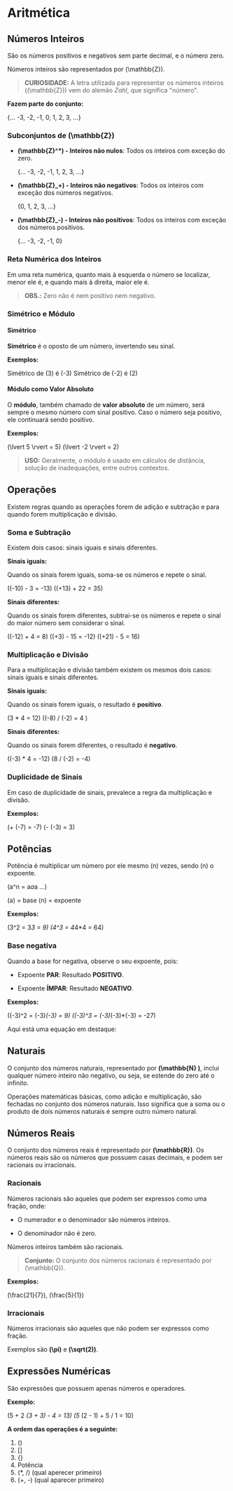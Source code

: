 # Aritmética

## Números Inteiros

São os números positivos e negativos sem parte decimal, e o número zero.

Números inteiros são representados por \(\mathbb{Z}\).

> **CURIOSIDADE:** A letra utilizada para representar os números inteiros (\(\mathbb{Z}\)) vem do alemão *Zahl*, que significa "número".

**Fazem parte do conjunto:**

{... -3, -2, -1, 0, 1, 2, 3, ...}

### Subconjuntos de \(\mathbb{Z}\)

* **\(\mathbb{Z}^*\) - Inteiros não nulos**: Todos os inteiros com exceção do zero.

    {... -3, -2, -1, 1, 2, 3, ...}

* **\(\mathbb{Z}_+\) - Inteiros não negativos**: Todos os inteiros com exceção dos números negativos.

    {0, 1, 2, 3, ...}

* **\(\mathbb{Z}_-\) - Inteiros não positivos**: Todos os inteiros com exceção dos números positivos.

    {... -3, -2, -1, 0}

### Reta Numérica dos Inteiros

Em uma reta numérica, quanto mais à esquerda o número se localizar, menor ele é, e quando mais à direita, maior ele é.

> **OBS.:** Zero não é nem positivo nem negativo.

### Simétrico e Módulo

#### Simétrico

**Simétrico** é o oposto de um número, invertendo seu sinal.

**Exemplos:**

Simétrico de \(3\) é \(-3\)
Simétrico de \(-2\) é \(2\)

#### Módulo como Valor Absoluto

O **módulo**, também chamado de **valor absoluto** de um número, será sempre o mesmo número com sinal positivo. Caso o número seja positivo, ele continuará sendo positivo.

**Exemplos:**

\(\lvert 5 \rvert = 5\)
\(\lvert -2 \rvert = 2\)

> **USO:** Geralmente, o módulo é usado em cálculos de distância, solução de inadequações, entre outros contextos.

## Operações

Existem regras quando as operações forem de adição e subtração e para quando forem multiplicação e divisão.

### Soma e Subtração

Existem dois casos: sinais iguais e sinais diferentes.

**Sinais iguais:**

Quando os sinais forem iguais, soma-se os números e repete o sinal.

\((-10) - 3 = -13\)
\((+13) + 22 = 35\)

**Sinais diferentes:**

Quando os sinais forem diferentes, subtrai-se os números e repete o sinal do maior número sem considerar o sinal.

\((-12) + 4 = 8\)
\((+3) - 15 = -12\)
\((+21) - 5 = 16\)

### Multiplicação e Divisão

Para a multiplicação e divisão também existem os mesmos dois casos: sinais iguais e sinais diferentes.

**Sinais iguais:**

Quando os sinais forem iguais, o resultado é **positivo**.

\(3 * 4 = 12\)
\((-8) / (-2) = 4 \)

**Sinais diferentes:**

Quando os sinais forem diferentes, o resultado é **negativo**.

\((-3) * 4 = -12\)
\(8 / (-2) = -4\)

### Duplicidade de Sinais

Em caso de duplicidade de sinais, prevalece a regra da multiplicação e divisão.

**Exemplos:**

\(+ (-7) = -7\)
\(- (-3) = 3\)

## Potências

Potência é multiplicar um número por ele mesmo \(n\) vezes, sendo \(n\) o expoente.

\(a^n = a*a*a ...\)

\(a\) = base
\(n\) = expoente

**Exemplos:**

\(3^2 = 3*3 = 9\)
\(4^3 = 4*4*4 = 64\)

### Base negativa

Quando a base for negativa, observe o seu expoente, pois:

* Expoente **PAR**: Resultado **POSITIVO**.

* Expoente **ÍMPAR**: Resultado **NEGATIVO**.

**Exemplos:**

\((-3)^2 = (-3)*(-3) = 9\)
\((-3)^3 = (-3)*(-3)*(-3) = -27\)

Aqui está uma equação em destaque:

## Naturais

O conjunto dos números naturais, representado por **\(\mathbb{N} \)**, inclui qualquer número inteiro não negativo, ou seja, se estende do zero até o infinito.

Operações matemáticas básicas, como adição e multiplicação, são fechadas no conjunto dos números naturais. Isso significa que a soma ou o produto de dois números naturais é sempre outro número natural.

## Números Reais

O conjunto dos números reais é representado por **\(\mathbb{R}\)**. Os números reais são os números que possuem casas decimais, e podem ser racionais ou irracionais.

### Racionais

Números racionais são aqueles que podem ser expressos como uma fração, onde:

* O numerador e o denominador são números inteiros.

* O denominador não é zero.

Números inteiros também são racionais.

> **Conjunto:** O conjunto dos números racionais é representado por \(\mathbb{Q}\).

**Exemplos:**

\(\frac{21}{7}\), \(\frac{5}{1}\)

### Irracionais

Números irracionais são aqueles que não podem ser expressos como fração.

Exemplos são **\(\pi\)** e **\(\sqrt(2)\)**.

## Expressões Numéricas

São expressões que possuem apenas números e operadores.

**Exemplo:**

\(5 + 2 *(3 + 3) - 4 = 13\)
\(5* (2 - 1) + 5 / 1 = 10\)

**A ordem das operações é a seguinte:**

1. ()
1. []
1. {}
1. Potência
1. \(*, /\) (qual aperecer primeiro)
1. \(+, -\) (qual aparecer primeiro)
